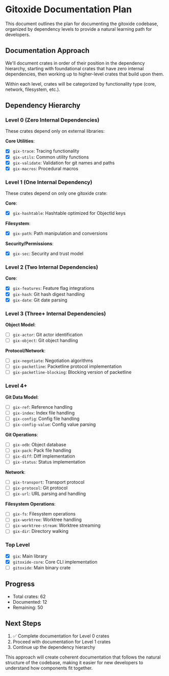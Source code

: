 # Gitoxide Documentation Plan

This document outlines the plan for documenting the gitoxide codebase, organized by dependency levels to provide a natural learning path for developers.

## Documentation Approach

We'll document crates in order of their position in the dependency hierarchy, starting with foundational crates that have zero internal dependencies, then working up to higher-level crates that build upon them.

Within each level, crates will be categorized by functionality type (core, network, filesystem, etc.).

## Dependency Hierarchy

### Level 0 (Zero Internal Dependencies)
These crates depend only on external libraries:

**Core Utilities**:
- [x] `gix-trace`: Tracing functionality
- [x] `gix-utils`: Common utility functions
- [x] `gix-validate`: Validation for git names and paths
- [x] `gix-macros`: Procedural macros

### Level 1 (One Internal Dependency)
These crates depend on only one gitoxide crate:

**Core**:
- [x] `gix-hashtable`: Hashtable optimized for ObjectId keys

**Filesystem**:
- [x] `gix-path`: Path manipulation and conversions

**Security/Permissions**:
- [x] `gix-sec`: Security and trust model

### Level 2 (Two Internal Dependencies)

**Core**:
- [x] `gix-features`: Feature flag integrations
- [x] `gix-hash`: Git hash digest handling
- [x] `gix-date`: Git date parsing

### Level 3 (Three+ Internal Dependencies)

**Object Model**:
- [ ] `gix-actor`: Git actor identification
- [ ] `gix-object`: Git object handling

**Protocol/Network**:
- [ ] `gix-negotiate`: Negotiation algorithms
- [ ] `gix-packetline`: Packetline protocol implementation
- [ ] `gix-packetline-blocking`: Blocking version of packetline

### Level 4+

**Git Data Model**:
- [ ] `gix-ref`: Reference handling
- [ ] `gix-index`: Index file handling
- [ ] `gix-config`: Config file handling
- [ ] `gix-config-value`: Config value parsing

**Git Operations**:
- [ ] `gix-odb`: Object database
- [ ] `gix-pack`: Pack file handling
- [ ] `gix-diff`: Diff implementation
- [ ] `gix-status`: Status implementation

**Network**:
- [ ] `gix-transport`: Transport protocol
- [ ] `gix-protocol`: Git protocol 
- [ ] `gix-url`: URL parsing and handling

**Filesystem Operations**:
- [ ] `gix-fs`: Filesystem operations
- [ ] `gix-worktree`: Worktree handling
- [ ] `gix-worktree-stream`: Worktree streaming
- [ ] `gix-dir`: Directory walking

### Top Level
- [x] `gix`: Main library
- [x] `gitoxide-core`: Core CLI implementation 
- [ ] `gitoxide`: Main binary crate

## Progress

- Total crates: 62
- Documented: 12
- Remaining: 50

## Next Steps

1. ✅ Complete documentation for Level 0 crates
2. Proceed with documentation for Level 1 crates
3. Continue up the dependency hierarchy

This approach will create coherent documentation that follows the natural structure of the codebase, making it easier for new developers to understand how components fit together.